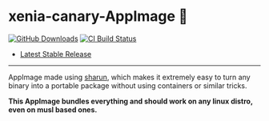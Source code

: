 # xenia-canary-AppImage 🐧

[![GitHub Downloads](https://img.shields.io/github/downloads/pkgforge-dev/xenia-canary-AppImage/total?logo=github&label=GitHub%20Downloads)](https://github.com/pkgforge-dev/xenia-canary-AppImage/releases/latest)
[![CI Build Status](https://github.com//pkgforge-dev/xenia-canary-AppImage/actions/workflows/blank.yml/badge.svg)](https://github.com/pkgforge-dev/xenia-canary-AppImage/releases/latest)

* [Latest Stable Release](https://github.com/pkgforge-dev/xenia-canary-AppImage/releases/latest)

---

AppImage made using [sharun](https://github.com/VHSgunzo/sharun), which makes it extremely easy to turn any binary into a portable package without using containers or similar tricks.

**This AppImage bundles everything and should work on any linux distro, even on musl based ones.**
